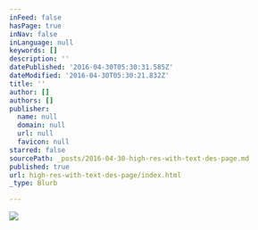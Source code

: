 ```yaml
---
inFeed: false
hasPage: true
inNav: false
inLanguage: null
keywords: []
description: ''
datePublished: '2016-04-30T05:30:31.585Z'
dateModified: '2016-04-30T05:30:21.832Z'
title: ''
author: []
authors: []
publisher:
  name: null
  domain: null
  url: null
  favicon: null
starred: false
sourcePath: _posts/2016-04-30-high-res-with-text-des-page.md
published: true
url: high-res-with-text-des-page/index.html
_type: Blurb

---
```

![](https://the-grid-user-content.s3-us-west-2.amazonaws.com/a38f9c41-db6e-4ef5-b535-043e6d4d0c02.jpg)